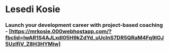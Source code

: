 # Lesedi Kosie


### Launch your development career with project-based coaching - [https://mrkosie.000webhostapp.com/?fbclid=IwAR1S4AJLxdI05H9kZdYd_uUcInS7DR5QRaM4Fq9lOJ5UzlfiV_Z8H3HYMiw]
